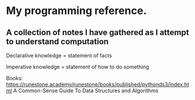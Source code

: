 # My programming reference.

## A collection of notes I have gathered as I attempt to understand computation

Declarative knowledge = statement of facts
                    
Imperative knowledge = statement of how to do something




Books:
    https://runestone.academy/runestone/books/published/pythonds3/index.html
    A Common-Sense Guide To Data Structures and Algorithms